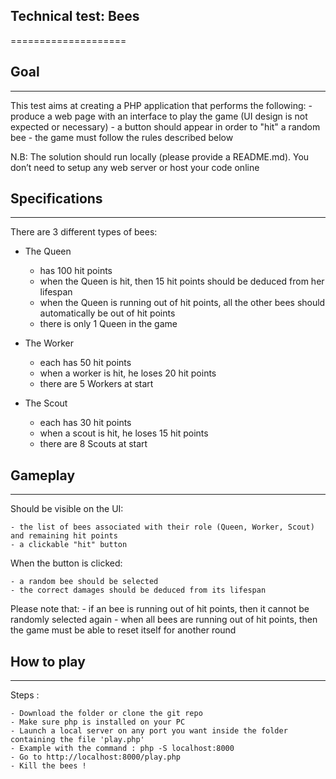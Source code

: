 ## Technical test: Bees
====================

## Goal
-------

This test aims at creating a PHP application that performs the following:
	- produce a web page with an interface to play the game (UI design is not expected or necessary)
	- a button should appear in order to "hit" a random bee 
	- the game must follow the rules described below 

N.B: The solution should run locally (please provide a README.md). You don’t need to setup any web server or host your code online


## Specifications
-----------------

There are 3 different types of bees:

- The Queen
	- has 100 hit points
	- when the Queen is hit, then 15 hit points should be deduced from her lifespan
	- when the Queen is running out of hit points, all the other bees should automatically be out of hit points
	- there is only 1 Queen in the game

- The Worker
	- each has 50 hit points
	- when a worker is hit, he loses 20 hit points
	- there are 5 Workers at start 

- The Scout
	- each has 30 hit points
	- when a scout is hit, he loses 15 hit points
	- there are 8 Scouts at start


## Gameplay 
-----------

Should be visible on the UI:

	- the list of bees associated with their role (Queen, Worker, Scout) and remaining hit points
	- a clickable "hit" button

When the button is clicked:

	- a random bee should be selected 
	- the correct damages should be deduced from its lifespan

Please note that:
	- if an bee is running out of hit points, then it cannot be randomly selected again
	- when all bees are running out of hit points, then the game must be able to reset itself for another round

## How to play
-----------

Steps :

    - Download the folder or clone the git repo
	- Make sure php is installed on your PC 
	- Launch a local server on any port you want inside the folder containing the file 'play.php' 
	- Example with the command : php -S localhost:8000
	- Go to http://localhost:8000/play.php
	- Kill the bees ! 


